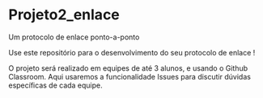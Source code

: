 # Projeto2_enlace
Um protocolo de enlace ponto-a-ponto

Use este repositório para o desenvolvimento do seu protocolo de enlace !

O projeto será realizado em equipes de até 3 alunos, e usando o Github Classroom. Aqui usaremos a funcionalidade Issues para discutir dúvidas específicas de cada equipe. 
